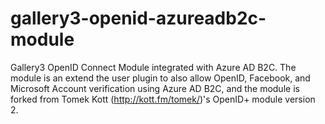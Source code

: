 # gallery3-openid-azureadb2c-module
Gallery3 OpenID Connect Module integrated with Azure AD B2C. The module is an extend the user plugin to also allow OpenID, Facebook, and Microsoft Account verification using Azure AD B2C, and the module is forked from Tomek Kott (http://kott.fm/tomek/)'s OpenID+ module version 2.
